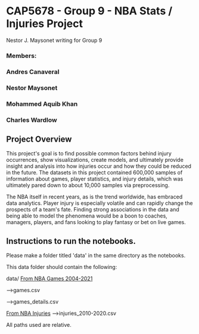 # CAP5678 - Group 9 - NBA Stats / Injuries Project
Nestor J. Maysonet writing for Group 9


### Members:
### Andres Canaveral
### Nestor Maysonet
### Mohammed Aquib Khan
### Charles Wardlow

## Project Overview

This project's goal is to find possible common factors behind injury occurrences, show visualizations, create models,
and ultimately provide insight and analysis into how injuries occur and how they could be reduced in the future. The
datasets in this project contained 600,000 samples of information about games, player statistics, and injury details,
which was ultimately pared down to about 10,000 samples via preprocessing.

The NBA itself in recent years, as is the trend worldwide, has embraced data analytics. Player injury is especially
volatile and can rapidly change the prospects of a team's fate. Finding strong associations in the data and being
able to model the phenomena would be a boon to coaches, managers, players, and fans looking to play fantasy or bet
on live games.

## Instructions to run the notebooks.

Please make a folder titled 'data' in the same directory as the notebooks.

This data folder should contain the following:

data/
[From NBA Games 2004-2021](https://www.kaggle.com/nathanlauga/nba-games?select=games.csv)

-->games.csv

-->games_details.csv


[From NBA Injuries](https://www.kaggle.com/ghopkins/nba-injuries-2010-2018)
-->injuries_2010-2020.csv

All paths used are relative.
